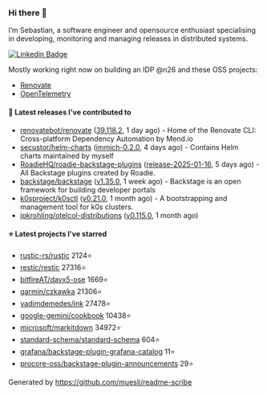 ### Hi there 👋

I’m Sebastian, a software engineer and opensource enthusiast specialising in developing, monitoring and managing releases in distributed systems.    

[![Linkedin Badge](https://img.shields.io/badge/-LinkedIn-blue?style=flat&logo=Linkedin&logoColor=white&link=https://www.linkedin.com/in/sebastian-poxhofer/)](https://www.linkedin.com/in/sebastian-poxhofer/)

Mostly working right now on building an IDP @n26 and these OSS projects:
- [Renovate](https://github.com/renovatebot/renovate)
- [OpenTelemetry](https://github.com/open-telemetry)



#### 🚀 Latest releases I've contributed to

- [renovatebot/renovate](https://github.com/renovatebot/renovate) ([39.118.2](https://github.com/renovatebot/renovate/releases/tag/39.118.2), 1 day ago) - Home of the Renovate CLI: Cross-platform Dependency Automation by Mend.io
- [secustor/helm-charts](https://github.com/secustor/helm-charts) ([immich-0.2.0](https://github.com/secustor/helm-charts/releases/tag/immich-0.2.0), 4 days ago) - Contains Helm charts maintained by myself
- [RoadieHQ/roadie-backstage-plugins](https://github.com/RoadieHQ/roadie-backstage-plugins) ([release-2025-01-16](https://github.com/RoadieHQ/roadie-backstage-plugins/releases/tag/release-2025-01-16), 5 days ago) - All Backstage plugins created by Roadie.
- [backstage/backstage](https://github.com/backstage/backstage) ([v1.35.0](https://github.com/backstage/backstage/releases/tag/v1.35.0), 1 week ago) - Backstage is an open framework for building developer portals
- [k0sproject/k0sctl](https://github.com/k0sproject/k0sctl) ([v0.21.0](https://github.com/k0sproject/k0sctl/releases/tag/v0.21.0), 1 month ago) - A bootstrapping and management tool for k0s clusters.
- [jpkrohling/otelcol-distributions](https://github.com/jpkrohling/otelcol-distributions) ([v0.115.0](https://github.com/jpkrohling/otelcol-distributions/releases/tag/v0.115.0), 1 month ago)

#### ⭐ Latest projects I've starred

- [rustic-rs/rustic](https://github.com/rustic-rs/rustic) 2124⭐
- [restic/restic](https://github.com/restic/restic) 27316⭐
- [bitfireAT/davx5-ose](https://github.com/bitfireAT/davx5-ose) 1669⭐
- [qarmin/czkawka](https://github.com/qarmin/czkawka) 21306⭐
- [vadimdemedes/ink](https://github.com/vadimdemedes/ink) 27478⭐
- [google-gemini/cookbook](https://github.com/google-gemini/cookbook) 10438⭐
- [microsoft/markitdown](https://github.com/microsoft/markitdown) 34972⭐
- [standard-schema/standard-schema](https://github.com/standard-schema/standard-schema) 604⭐
- [grafana/backstage-plugin-grafana-catalog](https://github.com/grafana/backstage-plugin-grafana-catalog) 11⭐
- [procore-oss/backstage-plugin-announcements](https://github.com/procore-oss/backstage-plugin-announcements) 29⭐



Generated by https://github.com/muesli/readme-scribe
